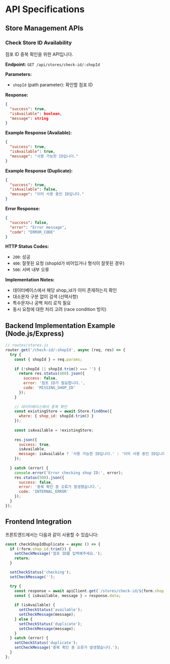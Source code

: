 # API Specifications

## Store Management APIs

### Check Store ID Availability
점포 ID 중복 확인을 위한 API입니다.

**Endpoint:** `GET /api/stores/check-id/:shopId`

**Parameters:**
- `shopId` (path parameter): 확인할 점포 ID

**Response:**
```json
{
  "success": true,
  "isAvailable": boolean,
  "message": string
}
```

**Example Response (Available):**
```json
{
  "success": true,
  "isAvailable": true,
  "message": "사용 가능한 ID입니다."
}
```

**Example Response (Duplicate):**
```json
{
  "success": true,
  "isAvailable": false,
  "message": "이미 사용 중인 ID입니다."
}
```

**Error Response:**
```json
{
  "success": false,
  "error": "Error message",
  "code": "ERROR_CODE"
}
```

**HTTP Status Codes:**
- `200`: 성공
- `400`: 잘못된 요청 (shopId가 비어있거나 형식이 잘못된 경우)
- `500`: 서버 내부 오류

**Implementation Notes:**
- 데이터베이스에서 해당 shop_id가 이미 존재하는지 확인
- 대소문자 구분 없이 검색 (선택사항)
- 특수문자나 공백 처리 로직 필요
- 동시 요청에 대한 처리 고려 (race condition 방지)

## Backend Implementation Example (Node.js/Express)

```javascript
// routes/stores.js
router.get('/check-id/:shopId', async (req, res) => {
  try {
    const { shopId } = req.params;
    
    if (!shopId || shopId.trim() === '') {
      return res.status(400).json({
        success: false,
        error: '점포 ID가 필요합니다.',
        code: 'MISSING_SHOP_ID'
      });
    }
    
    // 데이터베이스에서 중복 확인
    const existingStore = await Store.findOne({ 
      where: { shop_id: shopId.trim() } 
    });
    
    const isAvailable = !existingStore;
    
    res.json({
      success: true,
      isAvailable,
      message: isAvailable ? '사용 가능한 ID입니다.' : '이미 사용 중인 ID입니다.'
    });
    
  } catch (error) {
    console.error('Error checking shop ID:', error);
    res.status(500).json({
      success: false,
      error: '중복 확인 중 오류가 발생했습니다.',
      code: 'INTERNAL_ERROR'
    });
  }
});
```

## Frontend Integration

프론트엔드에서는 다음과 같이 사용할 수 있습니다:

```typescript
const checkShopIdDuplicate = async () => {
  if (!form.shop_id.trim()) {
    setCheckMessage('점포 ID를 입력해주세요.');
    return;
  }

  setCheckStatus('checking');
  setCheckMessage('');

  try {
    const response = await apiClient.get(`/stores/check-id/${form.shop_id}`);
    const { isAvailable, message } = response.data;
    
    if (isAvailable) {
      setCheckStatus('available');
      setCheckMessage(message);
    } else {
      setCheckStatus('duplicate');
      setCheckMessage(message);
    }
  } catch (error) {
    setCheckStatus('duplicate');
    setCheckMessage('중복 확인 중 오류가 발생했습니다.');
  }
};
```

